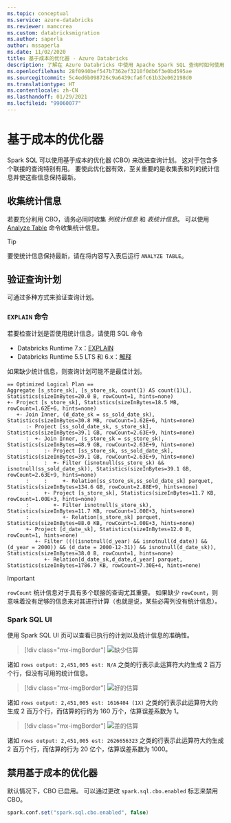 ```yaml
---
ms.topic: conceptual
ms.service: azure-databricks
ms.reviewer: mamccrea
ms.custom: databricksmigration
ms.author: saperla
author: mssaperla
ms.date: 11/02/2020
title: 基于成本的优化器 - Azure Databricks
description: 了解在 Azure Databricks 中使用 Apache Spark SQL 查询时如何使用基于成本的优化器 (CBO)。
ms.openlocfilehash: 28f0940bef547b7362ef3210f0db6f3e0bd595ae
ms.sourcegitcommit: 5c4ed6b098726c9a6439cfa6fc61b32e062198d0
ms.translationtype: HT
ms.contentlocale: zh-CN
ms.lasthandoff: 01/29/2021
ms.locfileid: "99060077"
---
```

# <a name="cost-based-optimizer"></a>基于成本的优化器

Spark SQL 可以使用基于成本的优化器 (CBO) 来改进查询计划。 这对于包含多个联接的查询特别有用。
要使此优化器有效，至关重要的是收集表和列的统计信息并使这些信息保持最新。

## <a name="collect-statistics"></a>收集统计信息

若要充分利用 CBO，请务必同时收集 _列统计信息_ 和 _表统计信息_。
可以使用 [Analyze Table](../../2.x/spark-sql/language-manual/analyze-table.md) 命令收集统计信息。

> [!TIP]
>
> 要使统计信息保持最新，请在将内容写入表后运行 ``ANALYZE TABLE``。

## <a name="verify-query-plans"></a>验证查询计划

可通过多种方式来验证查询计划。

### <a name="explain-command"></a>``EXPLAIN`` 命令

若要检查计划是否使用统计信息，请使用 SQL 命令

* Databricks Runtime 7.x：[EXPLAIN](language-manual/sql-ref-syntax-qry-explain.md)
* Databricks Runtime 5.5 LTS 和 6.x：[解释](../../2.x/spark-sql/language-manual/explain.md)

如果缺少统计信息，则查询计划可能不是最佳计划。

```
== Optimized Logical Plan ==
Aggregate [s_store_sk], [s_store_sk, count(1) AS count(1)L], Statistics(sizeInBytes=20.0 B, rowCount=1, hints=none)
+- Project [s_store_sk], Statistics(sizeInBytes=18.5 MB, rowCount=1.62E+6, hints=none)
   +- Join Inner, (d_date_sk = ss_sold_date_sk), Statistics(sizeInBytes=30.8 MB, rowCount=1.62E+6, hints=none)
      :- Project [ss_sold_date_sk, s_store_sk], Statistics(sizeInBytes=39.1 GB, rowCount=2.63E+9, hints=none)
      :  +- Join Inner, (s_store_sk = ss_store_sk), Statistics(sizeInBytes=48.9 GB, rowCount=2.63E+9, hints=none)
      :     :- Project [ss_store_sk, ss_sold_date_sk], Statistics(sizeInBytes=39.1 GB, rowCount=2.63E+9, hints=none)
      :     :  +- Filter (isnotnull(ss_store_sk) && isnotnull(ss_sold_date_sk)), Statistics(sizeInBytes=39.1 GB, rowCount=2.63E+9, hints=none)
      :     :     +- Relation[ss_store_sk,ss_sold_date_sk] parquet, Statistics(sizeInBytes=134.6 GB, rowCount=2.88E+9, hints=none)
      :     +- Project [s_store_sk], Statistics(sizeInBytes=11.7 KB, rowCount=1.00E+3, hints=none)
      :        +- Filter isnotnull(s_store_sk), Statistics(sizeInBytes=11.7 KB, rowCount=1.00E+3, hints=none)
      :           +- Relation[s_store_sk] parquet, Statistics(sizeInBytes=88.0 KB, rowCount=1.00E+3, hints=none)
      +- Project [d_date_sk], Statistics(sizeInBytes=12.0 B, rowCount=1, hints=none)
         +- Filter ((((isnotnull(d_year) && isnotnull(d_date)) && (d_year = 2000)) && (d_date = 2000-12-31)) && isnotnull(d_date_sk)), Statistics(sizeInBytes=38.0 B, rowCount=1, hints=none)
            +- Relation[d_date_sk,d_date,d_year] parquet, Statistics(sizeInBytes=1786.7 KB, rowCount=7.30E+4, hints=none)
```

> [!IMPORTANT]
>
> ``rowCount`` 统计信息对于具有多个联接的查询尤其重要。 如果缺少 ``rowCount``，则意味着没有足够的信息来对其进行计算（也就是说，某些必需列没有统计信息）。

### <a name="spark-sql-ui"></a>Spark SQL UI

使用 Spark SQL UI 页可以查看已执行的计划以及统计信息的准确性。

> [!div class="mx-imgBorder"]
> ![缺少估算](../../../_static/images/spark/cbo/docs-cbo-nostats.png "缺少估算")

诸如 ``rows output: 2,451,005 est: N/A`` 之类的行表示此运算符大约生成 2 百万个行，但没有可用的统计信息。

> [!div class="mx-imgBorder"]
> ![好的估算](../../../_static/images/spark/cbo/docs-cbo-goodstats.png "好的估算")

诸如 ``rows output: 2,451,005 est: 1616404 (1X)`` 之类的行表示此运算符大约生成 2 百万个行，而估算的行约为 160 万个，估算误差系数为 1。

> [!div class="mx-imgBorder"]
> ![差的估算](../../../_static/images/spark/cbo/docs-cbo-badstats.png "差的估算")

诸如 ``rows output: 2,451,005 est: 2626656323`` 之类的行表示此运算符大约生成 2 百万个行，而估算的行为 20 亿个，估算误差系数为 1000。

## <a name="disable-the-cost-based-optimizer"></a>禁用基于成本的优化器

默认情况下，CBO 已启用。 可以通过更改 ``spark.sql.cbo.enabled`` 标志来禁用 CBO。

```scala
spark.conf.set("spark.sql.cbo.enabled", false)
```